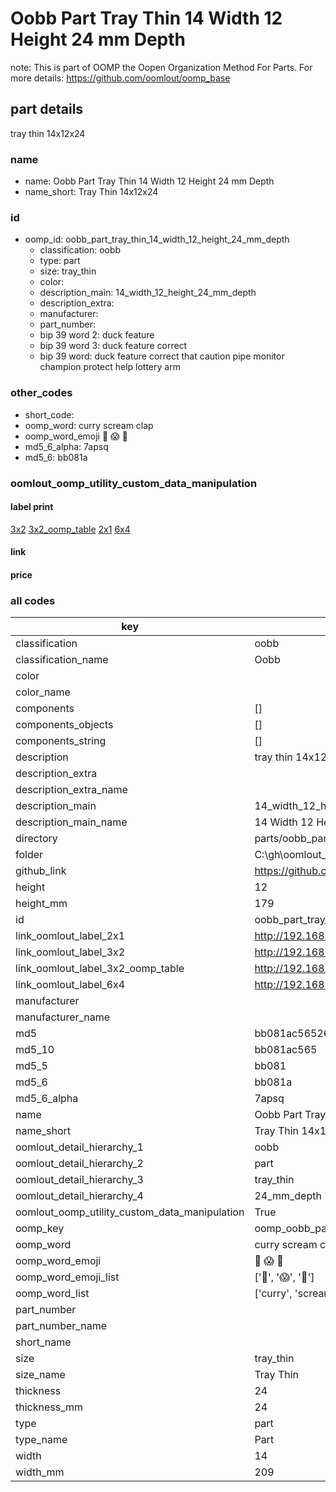 # Oobb Part Tray Thin 14 Width 12 Height 24 mm Depth  

note: This is part of OOMP the Oopen Organization Method For Parts. For more details: https://github.com/oomlout/oomp_base

##  part details
  



tray thin 14x12x24



### name
* name: Oobb Part Tray Thin 14 Width 12 Height 24 mm Depth
* name_short: Tray Thin 14x12x24 
### id
* oomp_id: oobb_part_tray_thin_14_width_12_height_24_mm_depth
  * classification: oobb
  * type: part
  * size: tray_thin
  * color: 
  * description_main: 14_width_12_height_24_mm_depth
  * description_extra: 
  * manufacturer: 
  * part_number: 
  * bip 39 word 2: duck feature
  * bip 39 word 3: duck feature correct
  * bip 39 word: duck feature correct that caution pipe monitor champion protect help lottery arm

### other_codes
* short_code: 
* oomp_word: curry scream clap
* oomp_word_emoji :curry: :scream: :clap:
* md5_6_alpha: 7apsq
* md5_6: bb081a






### oomlout_oomp_utility_custom_data_manipulation
#### label print
[3x2](http://192.168.1.245:1112/?label=oomp%207apsq)
[3x2_oomp_table](http://192.168.1.108:1112/?label=oomp%207apsq)
[2x1](http://192.168.1.242:1112/?label=oomp%207apsq)
[6x4](http://192.168.1.55:1112/?label=oomp%207apsq)    

#### link

                              

#### price







### all codes 
| key | value |  
| --- | --- |  
| classification | oobb |  
| classification_name | Oobb |  
| color |  |  
| color_name |  |  
| components | [] |  
| components_objects | [] |  
| components_string | [] |  
| description | tray thin 14x12x24 |  
| description_extra |  |  
| description_extra_name |  |  
| description_main | 14_width_12_height_24_mm_depth |  
| description_main_name | 14 Width 12 Height 24 mm Depth |  
| directory | parts/oobb_part_tray_thin_14_width_12_height_24_mm_depth |  
| folder | C:\gh\oomlout_oobb_version_4_generated_parts\parts\oobb_part_tray_thin_14_width_12_height_24_mm_depth |  
| github_link | https://github.com/oomlout/oomlout_oomp_part_src/tree/main/parts/oobb_part_tray_thin_14_width_12_height_24_mm_depth |  
| height | 12 |  
| height_mm | 179 |  
| id | oobb_part_tray_thin_14_width_12_height_24_mm_depth |  
| link_oomlout_label_2x1 | http://192.168.1.242:1112/?label=oomp%207apsq |  
| link_oomlout_label_3x2 | http://192.168.1.245:1112/?label=oomp%207apsq |  
| link_oomlout_label_3x2_oomp_table | http://192.168.1.108:1112/?label=oomp%207apsq |  
| link_oomlout_label_6x4 | http://192.168.1.55:1112/?label=oomp%207apsq |  
| manufacturer |  |  
| manufacturer_name |  |  
| md5 | bb081ac5652611e295125dfe61150a1e |  
| md5_10 | bb081ac565 |  
| md5_5 | bb081 |  
| md5_6 | bb081a |  
| md5_6_alpha | 7apsq |  
| name | Oobb Part Tray Thin 14 Width 12 Height 24 mm Depth |  
| name_short | Tray Thin 14x12x24  |  
| oomlout_detail_hierarchy_1 | oobb |  
| oomlout_detail_hierarchy_2 | part |  
| oomlout_detail_hierarchy_3 | tray_thin |  
| oomlout_detail_hierarchy_4 | 24_mm_depth |  
| oomlout_oomp_utility_custom_data_manipulation | True |  
| oomp_key | oomp_oobb_part_tray_thin_14_width_12_height_24_mm_depth |  
| oomp_word | curry scream clap |  
| oomp_word_emoji | :curry: :scream: :clap: |  
| oomp_word_emoji_list | [':curry:', ':scream:', ':clap:'] |  
| oomp_word_list | ['curry', 'scream', 'clap'] |  
| part_number |  |  
| part_number_name |  |  
| short_name |  |  
| size | tray_thin |  
| size_name | Tray Thin |  
| thickness | 24 |  
| thickness_mm | 24 |  
| type | part |  
| type_name | Part |  
| width | 14 |  
| width_mm | 209 |  
